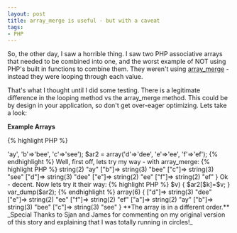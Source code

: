 ```yaml
---
layout: post
title: array_merge is useful - but with a caveat
tags:
- PHP
---
```


So, the other day, I saw a horrible thing.  I saw two PHP associative arrays that needed to be combined into one, and the worst example of NOT using PHP's built in functions to combine them.  They weren't using [array_merge](http://php.net/array_merge) - instead they were looping through each value.

That's what I thought until I did some testing.  There is a legitimate difference in the looping method vs the array_merge method.  This could be by design in your application, so don't get over-eager optimizing.  Lets take a look:

**Example Arrays**

{% highlight PHP %}
<?php
$ar1 = array('a'=>'ay', 'b'=>'bee', 'c'=>'see');
$ar2 = array('d'=>'dee', 'e'=>'ee', 'f'=>'ef');
{% endhighlight %}
    

Well, first off, lets try my way - with array_merge:

{% highlight PHP %}
<?php
$ar2 = array_merge($ar1, $ar2);
var_dump($ar2);
{% endhighlight %}
    
    
    array(6) { ["a"]=>  string(2) "ay" ["b"]=>  string(3) "bee"
    ["c"]=>  string(3) "see" ["d"]=>  string(3) "dee"
    ["e"]=>  string(2) "ee" ["f"]=>  string(2) "ef" }
    

Ok - decent.  Now lets try it their way:

{% highlight PHP %}
<?php
foreach ($ar1 as $k=>$v) {
    $ar2[$k]=$v;
}
var_dump($ar2);
{% endhighlight %}
    


    array(6) { ["d"]=>  string(3) "dee" ["e"]=>  string(2) "ee"
    ["f"]=>  string(2) "ef" ["a"]=>  string(2) "ay"
    ["b"]=>  string(3) "bee" ["c"]=>  string(3) "see" }
    



**The array is in a different order.**

_Special Thanks to Sjan and James for commenting on my original version of this story and explaining that I was totally running in circles!_
